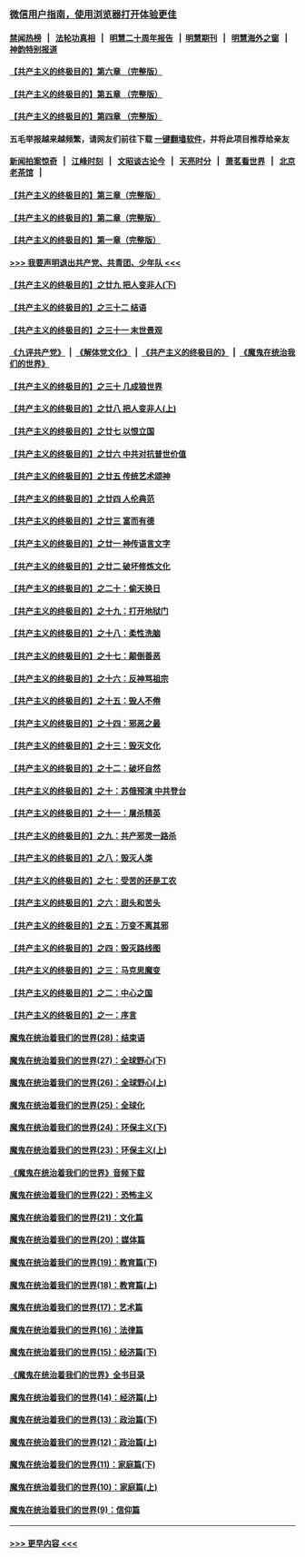 ### [微信用户指南，使用浏览器打开体验更佳](https://github.com/gfw-breaker/banned-news1/blob/master/indexes/wechat-guide.md?t=0)
#### [禁闻热榜](热点新闻.md?t=0)  &nbsp;&nbsp;|&nbsp;&nbsp; [法轮功真相](https://github.com/gfw-breaker/truth/blob/master/README.md?t=0) &nbsp;&nbsp;|&nbsp;&nbsp; [明慧二十周年报告](https://github.com/gfw-breaker/mh-reports/blob/master/README.md?t=0) &nbsp;&nbsp;|&nbsp;&nbsp;[明慧期刊](https://github.com/gfw-breaker/mh-qikan) &nbsp;&nbsp;|&nbsp;&nbsp; [明慧海外之窗](https://github.com/gfw-breaker/mh-news/blob/master/README.md?t=0) &nbsp;&nbsp;|&nbsp;&nbsp; [神韵特别报道](https://github.com/gfw-breaker/mh-news/blob/master/shenyun.md?t=0)
#### [【共产主义的终极目的】第六章 （完整版）](../pages/nsc422/n11428913.md?t=02070222) 
#### [【共产主义的终极目的】第五章 （完整版）](../pages/nsc422/n11428912.md?t=02070222) 
#### [【共产主义的终极目的】第四章 （完整版）](../pages/nsc422/n11428907.md?t=02070222) 
#### 五毛举报越来越频繁，请网友们前往下载 [一键翻墙软件](https://github.com/gfw-breaker/ssr-accounts)，并将此项目推荐给亲友
#### [新闻拍案惊奇](https://github.com/gfw-breaker/banned-news1/blob/master/pages/link4.md) &nbsp;&nbsp;|&nbsp;&nbsp; [江峰时刻](https://github.com/gfw-breaker/banned-news1/blob/master/pages/link4.md) &nbsp;&nbsp;|&nbsp;&nbsp; [文昭谈古论今](https://github.com/gfw-breaker/banned-news1/blob/master/pages/link4.md) &nbsp;&nbsp;|&nbsp;&nbsp; [天亮时分](https://github.com/gfw-breaker/banned-news1/blob/master/pages/link4.md) &nbsp;&nbsp;|&nbsp;&nbsp; [萧茗看世界](https://github.com/gfw-breaker/banned-news1/blob/master/pages/link4.md) &nbsp;&nbsp;|&nbsp;&nbsp; [北京老茶馆](https://github.com/gfw-breaker/banned-news1/blob/master/pages/link4.md) &nbsp;&nbsp;|&nbsp;&nbsp; 
#### [【共产主义的终极目的】第三章（完整版）](../pages/nsc422/n11428848.md?t=02070222) 
#### [【共产主义的终极目的】第二章（完整版）](../pages/nsc422/n11428831.md?t=02070222) 
#### [【共产主义的终极目的】第一章（完整版）](../pages/nsc422/n11417651.md?t=02070222) 
#### [>>> 我要声明退出共产党、共青团、少年队 <<<](https://github.com/begood0513/goodnews/blob/master/quit/letter.md) 
#### [【共产主义的终极目的】之廿九 把人变非人(下)](../pages/nsc422/n11344140.md?t=02070222) 
#### [【共产主义的终极目的】之三十二 结语](../pages/nsc422/n11360535.md?t=02070222) 
#### [【共产主义的终极目的】之三十一 末世景观](../pages/nsc422/n11351129.md?t=02070222) 
#### [《九评共产党》](https://github.com/begood0513/9ping.md/blob/master/README.md) &nbsp;|&nbsp; [《解体党文化》](../../../../jtdwh.md/blob/master/README.md)  &nbsp;|&nbsp; [《共产主义的终极目的》](../../../../gczydzjmd.md/blob/master/README.md) &nbsp;|&nbsp; [《魔鬼在统治我们的世界》](../../../../mgztzwmdsj.md/blob/master/README.md) 
#### [【共产主义的终极目的】之三十 几成狼世界](../pages/nsc422/n11348280.md?t=02070222) 
#### [【共产主义的终极目的】之廿八 把人变非人(上)](../pages/nsc422/n11340492.md?t=02070222) 
#### [【共产主义的终极目的】之廿七 以恨立国](../pages/nsc422/n11336944.md?t=02070222) 
#### [【共产主义的终极目的】之廿六 中共对抗普世价值](../pages/nsc422/n11324785.md?t=02070222) 
#### [【共产主义的终极目的】之廿五 传统艺术颂神](../pages/nsc422/n11296396.md?t=02070222) 
#### [【共产主义的终极目的】之廿四 人伦典范](../pages/nsc422/n11296397.md?t=02070222) 
#### [【共产主义的终极目的】之廿三 富而有德](../pages/nsc422/n11283598.md?t=02070222) 
#### [【共产主义的终极目的】之廿一 神传语言文字](../pages/nsc422/n11263265.md?t=02070222) 
#### [【共产主义的终极目的】之廿二 破坏修炼文化](../pages/nsc422/n11245728.md?t=02070222) 
#### [【共产主义的终极目的】之二十：偷天换日](../pages/nsc422/n11238846.md?t=02070222) 
#### [【共产主义的终极目的】之十九：打开地狱门](../pages/nsc422/n11206376.md?t=02070222) 
#### [【共产主义的终极目的】之十八：柔性洗脑](../pages/nsc422/n11199994.md?t=02070222) 
#### [【共产主义的终极目的】之十七：颠倒善恶](../pages/nsc422/n11179782.md?t=02070222) 
#### [【共产主义的终极目的】之十六：反神骂祖宗](../pages/nsc422/n11166798.md?t=02070222) 
#### [【共产主义的终极目的】之十五：毁人不倦](../pages/nsc422/n11166792.md?t=02070222) 
#### [【共产主义的终极目的】之十四：邪恶之最](../pages/nsc422/n11150249.md?t=02070222) 
#### [【共产主义的终极目的】之十三：毁灭文化](../pages/nsc422/n11135227.md?t=02070222) 
#### [【共产主义的终极目的】之十二：破坏自然](../pages/nsc422/n11135214.md?t=02070222) 
#### [【共产主义的终极目的】之十：苏俄预演 中共登台](../pages/nsc422/n11118424.md?t=02070222) 
#### [【共产主义的终极目的】之十一：屠杀精英](../pages/nsc422/n11118442.md?t=02070222) 
#### [【共产主义的终极目的】之九：共产邪灵一路杀](../pages/nsc422/n11114139.md?t=02070222) 
#### [【共产主义的终极目的】之八：毁灭人类](../pages/nsc422/n11108503.md?t=02070222) 
#### [【共产主义的终极目的】之七：受苦的还是工农](../pages/nsc422/n11101809.md?t=02070222) 
#### [【共产主义的终极目的】之六：甜头和苦头](../pages/nsc422/n11096971.md?t=02070222) 
#### [【共产主义的终极目的】之五：万变不离其邪](../pages/nsc422/n11091285.md?t=02070222) 
#### [【共产主义的终极目的】之四：毁灭路线图](../pages/nsc422/n11086284.md?t=02070222) 
#### [【共产主义的终极目的】之三：马克思魔变](../pages/nsc422/n11061941.md?t=02070222) 
#### [【共产主义的终极目的】之二：中心之国](../pages/nsc422/n11047728.md?t=02070222) 
#### [【共产主义的终极目的】之一：序言](../pages/nsc422/n11086077.md?t=02070222) 
#### [魔鬼在统治着我们的世界(28)：结束语](../pages/nsc422/n10936246.md?t=02070222) 
#### [魔鬼在统治着我们的世界(27)：全球野心(下)](../pages/nsc422/n10928319.md?t=02070222) 
#### [魔鬼在统治着我们的世界(26)：全球野心(上)](../pages/nsc422/n10900318.md?t=02070222) 
#### [魔鬼在统治着我们的世界(25)：全球化](../pages/nsc422/n10788205.md?t=02070222) 
#### [魔鬼在统治着我们的世界(24)：环保主义(下)](../pages/nsc422/n10695307.md?t=02070222) 
#### [魔鬼在统治着我们的世界(23)：环保主义(上)](../pages/nsc422/n10688613.md?t=02070222) 
#### [《魔鬼在统治着我们的世界》音频下载](../pages/nsc422/n10635553.md?t=02070222) 
#### [魔鬼在统治着我们的世界(22)：恐怖主义](../pages/nsc422/n10614727.md?t=02070222) 
#### [魔鬼在统治着我们的世界(21)：文化篇](../pages/nsc422/n10597706.md?t=02070222) 
#### [魔鬼在统治着我们的世界(20)：媒体篇](../pages/nsc422/n10586579.md?t=02070222) 
#### [魔鬼在统治着我们的世界(19)：教育篇(下)](../pages/nsc422/n10564808.md?t=02070222) 
#### [魔鬼在统治着我们的世界(18)：教育篇(上)](../pages/nsc422/n10526970.md?t=02070222) 
#### [魔鬼在统治着我们的世界(17)：艺术篇](../pages/nsc422/n10499093.md?t=02070222) 
#### [魔鬼在统治着我们的世界(16)：法律篇](../pages/nsc422/n10485969.md?t=02070222) 
#### [魔鬼在统治着我们的世界(15)：经济篇(下)](../pages/nsc422/n10469975.md?t=02070222) 
#### [《魔鬼在统治着我们的世界》全书目录](../pages/nsc422/n10464261.md?t=02070222) 
#### [魔鬼在统治着我们的世界(14)：经济篇(上)](../pages/nsc422/n10457370.md?t=02070222) 
#### [魔鬼在统治着我们的世界(13)：政治篇(下)](../pages/nsc422/n10448270.md?t=02070222) 
#### [魔鬼在统治着我们的世界(12)：政治篇(上)](../pages/nsc422/n10444576.md?t=02070222) 
#### [魔鬼在统治着我们的世界(11)：家庭篇(下)](../pages/nsc422/n10440961.md?t=02070222) 
#### [魔鬼在统治着我们的世界(10)：家庭篇(上)](../pages/nsc422/n10435448.md?t=02070222) 
#### [魔鬼在统治着我们的世界(9)：信仰篇](../pages/nsc422/n10432159.md?t=02070222) 

----
#### [ >>> 更早内容 <<< ](../indexes/nsc422-earlier.md)
